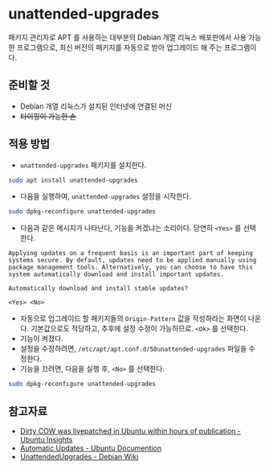 # unattended-upgrades

패키지 관리자로 APT 를 사용하는 대부분의 Debian 개열 리눅스 배포판에서 사용 가능한 프로그램으로,
최신 버전의 패키지를 자동으로 받아 업그레이드 해 주는 프로그램이다.

## 준비할 것
 - Debian 개열 리눅스가 설치된 인터넷에 연결된 머신
 - ~~타이핑이 가능한 손~~

## 적용 방법
 - `unattended-upgrades` 패키지를 설치한다.
 ```bash
 sudo apt install unattended-upgrades
 ```
 - 다음을 실행하여, `unattended-upgrades` 설정을 시작한다.
 ```bash
 sudo dpkg-reconfigure unattended-upgrades
 ```
 - 다음과 같은 메시지가 나타난다, 기능을 켜겠냐는 소리이다. 당연히 `<Yes>` 를 선택한다.

 ~~~
 Applying updates on a frequent basis is an important part of keeping systems secure. By default, updates need to be applied manually using package management tools. Alternatively, you can choose to have this system automatically download and install important updates.

 Automatically download and install stable updates?

 <Yes> <No>                                                
 ~~~
 - 자동으로 업그레이드 할 패키지들의 `Origin-Pattern` 값을 작성하라는 화면이 나온다. 기본값으로도 적당하고, 추후에 설정 수정이 가능하므로. `<Ok>` 를 선택한다.
 - 기능이 켜졌다.
 - 설정을 수정하려면, `/etc/apt/apt.conf.d/50unattended-upgrades` 파일을 수정한다.
 - 기능을 끄려면, 다음을 실행 후, `<No>` 를 선택한다.
 ```bash
 sudo dpkg-reconfigure unattended-upgrades
 ```

## 참고자료
 - [Dirty COW was livepatched in Ubuntu within hours of publication - Ubuntu Insights](http://insights.ubuntu.com/2016/10/31/dirty-cow-was-livepatched-in-ubuntu-within-hours-of-publication/)
 - [Automatic Updates - Ubuntu Documention](https://help.ubuntu.com/lts/serverguide/automatic-updates.html)
 - [UnattendedUpgrades - Debian Wiki](https://wiki.debian.org/UnattendedUpgrades)
